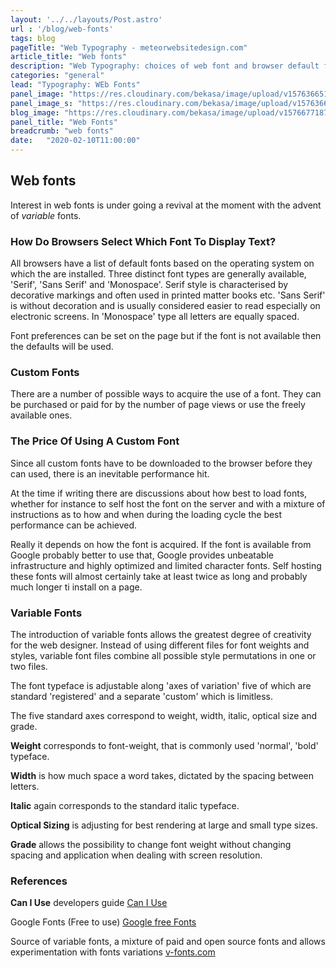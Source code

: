```yaml
---
layout: '../../layouts/Post.astro'
url : '/blog/web-fonts'
tags: blog
pageTitle: "Web Typography - meteorwebsitedesign.com"
article_title: "Web fonts"
description: "Web Typography: choices of web font and browser default fonts "
categories: "general"
lead: "Typography: WEb Fonts"
panel_image: "https://res.cloudinary.com/bekasa/image/upload/v1576366519/webfonts_lll4jx.webp"
panel_image_s: "https://res.cloudinary.com/bekasa/image/upload/v1576366656/webfonts_s_sffmw7.webp"
blog_image: "https://res.cloudinary.com/bekasa/image/upload/v1576677187/webfonts_s-comp_glub2h.png"
panel_title: "Web Fonts"
breadcrumb: "web fonts"
date:   "2020-02-10T11:00:00" 
---
```

## Web fonts
Interest in web fonts is under going a revival at the moment with the advent of *variable* fonts.


### How Do Browsers Select Which Font To Display Text?

All browsers have a list of default fonts based on the operating system on which the are installed. Three distinct font types are generally available, 'Serif', 'Sans Serif' and 'Monospace'. Serif style is characterised by decorative markings and often used in printed matter books etc. 'Sans Serif' is without decoration and is usually considered easier to read especially on electronic screens.
In 'Monospace' type all letters are equally spaced.

Font preferences can be set on the page but if the font is not available then the defaults will be used.

### Custom Fonts
There are a number of possible ways to acquire the use of a font. They can be purchased or paid for by the number of page views or use the freely available ones.

### The Price Of Using A Custom Font
Since all custom fonts have to be downloaded to the browser before they can used, there is an inevitable performance hit. 

At the time if writing there are discussions about how best to load fonts, whether for instance to self host the font on the server and with a mixture of instructions as to how and when during the loading cycle the best performance can be achieved.

Really it depends on how the font is acquired. If the font is available from Google probably better to use that, Google provides unbeatable infrastructure and highly optimized and limited character fonts. Self hosting these fonts will almost certainly take at least twice as long and probably much longer ti install on a page.

### Variable Fonts
The introduction of variable fonts allows the greatest degree of creativity for the web designer. Instead of using different files for font weights and styles, variable font files combine all possible style permutations in one or two files.

The font typeface is adjustable along 'axes of variation' five of which are standard 'registered' and a separate 'custom' which is limitless.

The five standard axes correspond to weight, width, italic, optical size and grade.

**Weight** corresponds to font-weight, that is commonly used 'normal', 'bold' typeface.

**Width** is how much space a word takes, dictated by the spacing between letters.

**Italic** again corresponds to the standard italic typeface.

**Optical Sizing** is adjusting for best rendering at large and small type sizes.

**Grade** allows the possibility to change font weight without changing spacing and application  when dealing with screen resolution.


### References

**Can I Use** developers guide [Can I Use](https://caniuse.com/)

Google Fonts (Free to use) [Google free Fonts](https://fonts.google.com/)

Source of variable fonts, a mixture of paid and open source fonts and allows experimentation with fonts variations [v-fonts.com](https://v-fonts.com/)